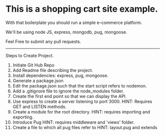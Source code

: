 # This is a shopping cart site example.

With that boilerplate you should run a simple e-commerce platform.

We'll be using node JS, express, mongodb, pug, mongoose.

Feel Free to submit any pull requests.

------------------------------------------------

Steps to Create Project.

1. Initiate Git Hub Repo
2. Add Readme file describing the project.
3. Install dependencies: express, pug, mongoose.
4. Generate a package.json
5. Edit the package.json such that the start script refers to nodemon.
6. Add a .gitignore file to ignore the node_modules folder.
7. Create the first end point so that we can display the API.
8. Use express to create a server listening to port 3000.
    HINT: Requires GET and LISTEN methods.
9. Create a module for the root directory.
    HINT: requires importing and exporting.
10. Introduce Pug 
    HINT: requires middleware and 'views' folder.
11. Create a file to which all pug files refer to
    HINT: layout.pug and extends




